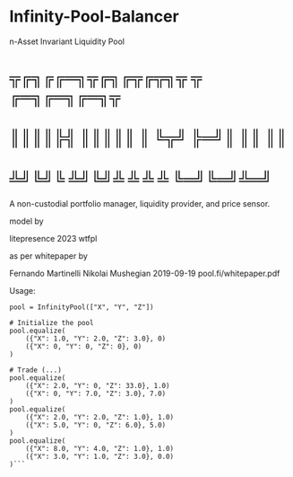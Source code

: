 # Infinity-Pool-Balancer
n-Asset Invariant Liquidity Pool



# ╦╔╗╔╔═╗╦╔╗╔╦╔╦╗╦ ╦  ╔═╗╔═╗╔═╗╦  
# ║║║║╠╣ ║║║║║ ║ ╚╦╝  ╠═╝║ ║║ ║║  
# ╩╝╚╝╚  ╩╝╚╝╩ ╩  ╩   ╩  ╚═╝╚═╝╩═╝

A non-custodial portfolio manager, liquidity provider, and price sensor.


model by
                                                       
litepresence 2023 wtfpl

as per whitepaper by

Fernando Martinelli
Nikolai Mushegian
2019-09-19
pool.fi/whitepaper.pdf

Usage:

```# Instantiate the InfinityPool
pool = InfinityPool(["X", "Y", "Z"])

# Initialize the pool
pool.equalize(
    ({"X": 1.0, "Y": 2.0, "Z": 3.0}, 0)
    ({"X": 0, "Y": 0, "Z": 0}, 0)
)

# Trade (...)
pool.equalize(
    ({"X": 2.0, "Y": 0, "Z": 33.0}, 1.0)
    ({"X": 0, "Y": 7.0, "Z": 3.0}, 7.0)
)
pool.equalize(
    ({"X": 2.0, "Y": 2.0, "Z": 1.0}, 1.0)
    ({"X": 5.0, "Y": 0, "Z": 6.0}, 5.0)
)
pool.equalize(
    ({"X": 8.0, "Y": 4.0, "Z": 1.0}, 1.0)
    ({"X": 3.0, "Y": 1.0, "Z": 3.0}, 0.0)
)```

